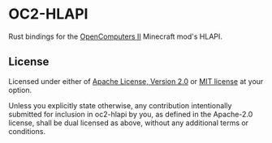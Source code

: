 # OC2-HLAPI

Rust bindings for the [OpenComputers II](https://www.curseforge.com/minecraft/mc-mods/oc2r)
Minecraft mod's HLAPI.

## License

Licensed under either of <a href="LICENSE-APACHE">Apache License, Version 2.0</a> or
<a href="LICENSE-MIT">MIT license</a> at your option.

Unless you explicitly state otherwise, any contribution intentionally submitted for inclusion in
oc2-hlapi by you, as defined in the Apache-2.0 license, shall be dual licensed as above, without any
additional terms or conditions.
